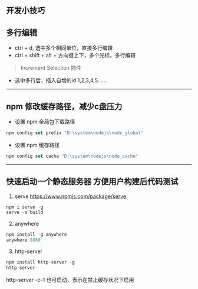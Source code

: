 ## 开发小技巧


## 多行编辑
* ctrl + d, 选中多个相同单位，直接多行编辑
* ctrl + shift + alt + 方向键上下，多个光标，多行编辑
> Increment Selection 插件
* 选中多行后，插入自增的id 1,2,3,4,5……

----


## npm 修改缓存路径，减少c盘压力

* 设置 npm 全局包下载路径
```js
npm config set prefix "D:\system\nodejs\node_global"
```

* 设置 npm 缓存路径
```js
npm config set cache "D:\system\nodejs\node_cache"
```

----

## 快速启动一个静态服务器 方便用户构建后代码测试

1. serve
https://www.npmjs.com/package/serve  

```js
npm i serve -g
serve -s build
```

2. anywhere 
```js
npm install -g anywhere
anywhere 8888 
```

3. http-server
```js
npm install http-server -g
http-server
```
http-server -c-1 也可启动，表示在禁止缓存状况下启用

